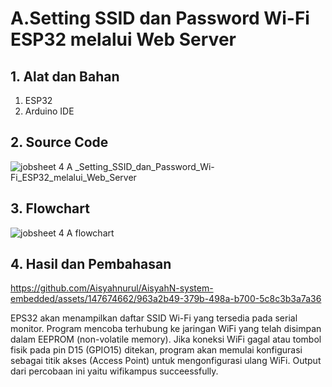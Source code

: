 # A.Setting SSID dan Password Wi-Fi ESP32 melalui Web Server

## 1. Alat dan Bahan
1) ESP32
2) Arduino IDE

## 2. Source Code
![jobsheet 4 A _Setting_SSID_dan_Password_Wi-Fi_ESP32_melalui_Web_Server](https://github.com/Aisyahnurul/AisyahN-system-embedded/assets/147674662/ea8c13bc-ceec-4e23-b6bd-782e1bcefb0c)

## 3. Flowchart
![jobsheet 4 A flowchart](https://github.com/Aisyahnurul/AisyahN-system-embedded/assets/147674662/26b1622e-6ddd-42bb-a2b7-6e63fca710a7)


## 4. Hasil dan Pembahasan
https://github.com/Aisyahnurul/AisyahN-system-embedded/assets/147674662/963a2b49-379b-498a-b700-5c8c3b3a7a36

EPS32 akan menampilkan daftar SSID Wi-Fi yang tersedia pada serial monitor. Program mencoba terhubung ke jaringan WiFi yang telah disimpan dalam EEPROM (non-volatile memory). Jika koneksi WiFi gagal atau tombol fisik pada pin D15 (GPIO15) ditekan, program akan memulai konfigurasi sebagai titik akses (Access Point) untuk mengonfigurasi ulang WiFi. Output dari percobaan ini yaitu wifikampus succeessfully.

